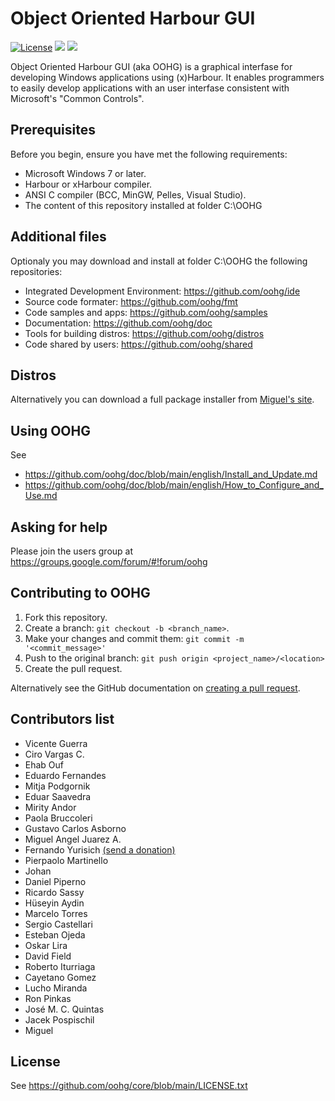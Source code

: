 # Object Oriented Harbour GUI

[![License](https://img.shields.io/badge/license-GPLv2%20%2B%20Library%20Exception-blue.svg)](LICENSE.txt "License")
<a href="https://github.com/badges/shields/graphs/contributors" alt="Contributors">
    <img src="https://img.shields.io/github/contributors/oohg/core" /></a>
<a href="https://github.com/badges/shields/pulse" alt="Activity">
    <img src="https://img.shields.io/github/commit-activity/m/oohg/core" /></a>

Object Oriented Harbour GUI (aka OOHG) is a graphical interfase for developing Windows applications using (x)Harbour.
It enables programmers to easily develop applications with an user interfase consistent with Microsoft's "Common Controls".

## Prerequisites

Before you begin, ensure you have met the following requirements:
* Microsoft Windows 7 or later.
* Harbour or xHarbour compiler.
* ANSI C compiler (BCC, MinGW, Pelles, Visual Studio).
* The content of this repository installed at folder C:\OOHG

## Additional files

Optionaly you may download and install at folder C:\OOHG the following repositories:
* Integrated Development Environment: https://github.com/oohg/ide
* Source code formater: https://github.com/oohg/fmt
* Code samples and apps: https://github.com/oohg/samples
* Documentation: https://github.com/oohg/doc
* Tools for building distros: https://github.com/oohg/distros
* Code shared by users: https://github.com/oohg/shared

## Distros

Alternatively you can download a full package installer from [Miguel's site](http://www.teycen.com/pages/minigui/programas_harbour.php).

## Using OOHG

See
* https://github.com/oohg/doc/blob/main/english/Install_and_Update.md
* https://github.com/oohg/doc/blob/main/english/How_to_Configure_and_Use.md

## Asking for help

Please join the users group at
https://groups.google.com/forum/#!forum/oohg

## Contributing to OOHG

1. Fork this repository.
2. Create a branch: `git checkout -b <branch_name>`.
3. Make your changes and commit them: `git commit -m '<commit_message>'`
4. Push to the original branch: `git push origin <project_name>/<location>`
5. Create the pull request.

Alternatively see the GitHub documentation on [creating a pull request](https://help.github.com/en/github/collaborating-with-issues-and-pull-requests/creating-a-pull-request).

## Contributors list

* Vicente Guerra
* Ciro Vargas C.
* Ehab Ouf
* Eduardo Fernandes
* Mitja Podgornik
* Eduar Saavedra
* Mirity Andor
* Paola Bruccoleri
* Gustavo Carlos Asborno
* Miguel Angel Juarez A.
* Fernando Yurisich [(send a donation)](https://www.paypal.com/cgi-bin/webscr?cmd=_donations&business=VYXQYCKWXLWAG&currency_code=USD&source=url)
* Pierpaolo Martinello
* Johan
* Daniel Piperno
* Ricardo Sassy
* Hüseyin Aydin
* Marcelo Torres
* Sergio Castellari
* Esteban Ojeda
* Oskar Lira
* David Field
* Roberto Iturriaga
* Cayetano Gomez
* Lucho Miranda
* Ron Pinkas
* José M. C. Quintas
* Jacek Pospischil
* Miguel

## License

See https://github.com/oohg/core/blob/main/LICENSE.txt
